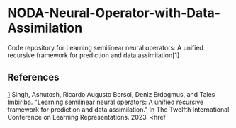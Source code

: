 # NODA-Neural-Operator-with-Data-Assimilation
Code repository for Learning semilinear neural operators: A unified recursive framework for prediction and data assimilation[1]

## References
[1](https://openreview.net/forum?id=ZMv6zKYYUs) Singh, Ashutosh, Ricardo Augusto Borsoi, Deniz Erdogmus, and Tales Imbiriba. "Learning semilinear neural operators: A unified recursive framework for prediction and data assimilation." In The Twelfth International Conference on Learning Representations. 2023. <href
